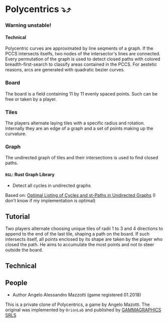 # Polycentrics ⤵️⤴️
### Warning unstable!

#### Technical

Polycentric curves are approximated by line seqments of a graph. If the PCCS intersects itselfs, two nodes of the intersector's lines are connected. Every permutation of the graph is used to detect closed paths with colored breadth-first-search to classify areas contained in the PCCS. For aestetic reasons, arcs are generated with quadratic bezier curves.

### Board

The board is a field containing 11 by 11 evenly spaced points.
Such can be free or taken by a player.
### Tiles

The players alternate laying tiles with a specific radius and rotation.
Internally they are an edge of a graph and a set of points making up the curvature.

### Graph

The undirected graph of tiles and their intersections is used to find closed paths.

#### `RGL`: Rust Graph Library

- Detect all cycles in undirected graphs

Based on: [Optimal Listing of Cycles and st-Paths in Undirected Graphs](https://arxiv.org/pdf/1205.2766.pdf) (I don't know if my implementation is optimal)

## Tutorial

Two players alternate choosing unique tiles of radii 1 to 3 and 4 directions
to append to the end of the last tile, shaping a path on the board. If such
intersects itself, all points enclosed by its shape are taken by the player
who closed the path. He aims to accumulate the most points and not to steer
outside the board.

## Technical

## People

- Author Angelo Alessandro Mazzotti (game registered 01.2018)

This is a private clone of Polycentrics, a game by Angelo Mazotti. The original was implemented by `OrionLab` and published by [GAMMAGRAPHICS SRLS](https://www.gammagraphics.eu/)